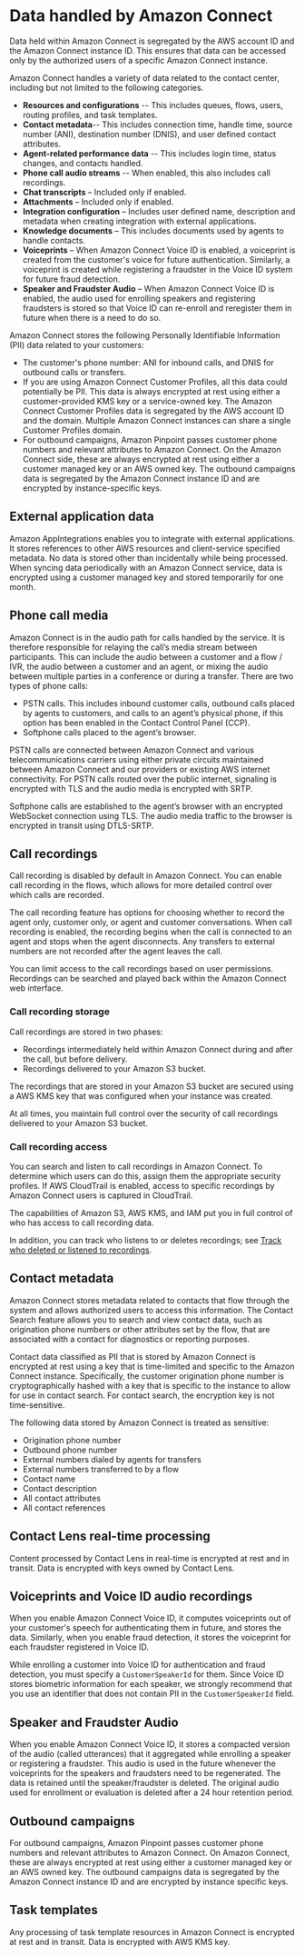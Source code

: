 # Data handled by Amazon Connect<a name="data-handled-by-connect"></a>

Data held within Amazon Connect is segregated by the AWS account ID and the Amazon Connect instance ID\. This ensures that data can be accessed only by the authorized users of a specific Amazon Connect instance\.

Amazon Connect handles a variety of data related to the contact center, including but not limited to the following categories\. 
+ **Resources and configurations** \-\- This includes queues, flows, users, routing profiles, and task templates\.
+ **Contact metadata**\-\- This includes connection time, handle time, source number \(ANI\), destination number \(DNIS\), and user defined contact attributes\.
+ **Agent\-related performance data** \-\- This includes login time, status changes, and contacts handled\.
+ **Phone call audio streams** \-\- When enabled, this also includes call recordings\.
+ **Chat transcripts** – Included only if enabled\.
+ **Attachments** – Included only if enabled\.
+ **Integration configuration** – Includes user defined name, description and metadata when creating integration with external applications\.
+ **Knowledge documents** – This includes documents used by agents to handle contacts\.
+ **Voiceprints** – When Amazon Connect Voice ID is enabled, a voiceprint is created from the customer's voice for future authentication\. Similarly, a voiceprint is created while registering a fraudster in the Voice ID system for future fraud detection\.
+ **Speaker and Fraudster Audio** – When Amazon Connect Voice ID is enabled, the audio used for enrolling speakers and registering fraudsters is stored so that Voice ID can re\-enroll and reregister them in future when there is a need to do so\.

Amazon Connect stores the following Personally Identifiable Information \(PII\) data related to your customers:
+ The customer's phone number: ANI for inbound calls, and DNIS for outbound calls or transfers\.
+ If you are using Amazon Connect Customer Profiles, all this data could potentially be PII\. This data is always encrypted at rest using either a customer\-provided KMS key or a service\-owned key\. The Amazon Connect Customer Profiles data is segregated by the AWS account ID and the domain\. Multiple Amazon Connect instances can share a single Customer Profiles domain\.
+ For outbound campaigns, Amazon Pinpoint passes customer phone numbers and relevant attributes to Amazon Connect\. On the Amazon Connect side, these are always encrypted at rest using either a customer managed key or an AWS owned key\. The outbound campaigns data is segregated by the Amazon Connect instance ID and are encrypted by instance\-specific keys\.

## External application data<a name="external-application-data"></a>

Amazon AppIntegrations enables you to integrate with external applications\. It stores references to other AWS resources and client\-service specified metadata\. No data is stored other than incidentally while being processed\. When syncing data periodically with an Amazon Connect service, data is encrypted using a customer managed key and stored temporarily for one month\. 

## Phone call media<a name="phone-call-media-handling"></a>

Amazon Connect is in the audio path for calls handled by the service\. It is therefore responsible for relaying the call’s media stream between participants\. This can include the audio between a customer and a flow / IVR, the audio between a customer and an agent, or mixing the audio between multiple parties in a conference or during a transfer\. There are two types of phone calls:
+ PSTN calls\. This includes inbound customer calls, outbound calls placed by agents to customers, and calls to an agent’s physical phone, if this option has been enabled in the Contact Control Panel \(CCP\)\.
+ Softphone calls placed to the agent’s browser\.

PSTN calls are connected between Amazon Connect and various telecommunications carriers using either private circuits maintained between Amazon Connect and our providers or existing AWS internet connectivity\. For PSTN calls routed over the public internet, signaling is encrypted with TLS and the audio media is encrypted with SRTP\.

Softphone calls are established to the agent’s browser with an encrypted WebSocket connection using TLS\. The audio media traffic to the browser is encrypted in transit using DTLS\-SRTP\.

## Call recordings<a name="call-recording-handling"></a>

Call recording is disabled by default in Amazon Connect\. You can enable call recording in the flows, which allows for more detailed control over which calls are recorded\. 

The call recording feature has options for choosing whether to record the agent only, customer only, or agent and customer conversations\. When call recording is enabled, the recording begins when the call is connected to an agent and stops when the agent disconnects\. Any transfers to external numbers are not recorded after the agent leaves the call\.

You can limit access to the call recordings based on user permissions\. Recordings can be searched and played back within the Amazon Connect web interface\.

### Call recording storage<a name="call-recording-storage"></a>

Call recordings are stored in two phases:
+ Recordings intermediately held within Amazon Connect during and after the call, but before delivery\.
+ Recordings delivered to your Amazon S3 bucket\.

The recordings that are stored in your Amazon S3 bucket are secured using a AWS KMS key that was configured when your instance was created\. 

At all times, you maintain full control over the security of call recordings delivered to your Amazon S3 bucket\.

### Call recording access<a name="call-recording-access"></a>

You can search and listen to call recordings in Amazon Connect\. To determine which users can do this, assign them the appropriate security profiles\. If AWS CloudTrail is enabled, access to specific recordings by Amazon Connect users is captured in CloudTrail\. 

The capabilities of Amazon S3, AWS KMS, and IAM put you in full control of who has access to call recording data\.

In addition, you can track who listens to or deletes recordings; see [Track who deleted or listened to recordings](track-who-deleted-recordings.md)\. 

## Contact metadata<a name="contact-metadata"></a>

Amazon Connect stores metadata related to contacts that flow through the system and allows authorized users to access this information\. The Contact Search feature allows you to search and view contact data, such as origination phone numbers or other attributes set by the flow, that are associated with a contact for diagnostics or reporting purposes\. 

Contact data classified as PII that is stored by Amazon Connect is encrypted at rest using a key that is time\-limited and specific to the Amazon Connect instance\. Specifically, the customer origination phone number is cryptographically hashed with a key that is specific to the instance to allow for use in contact search\. For contact search, the encryption key is not time\-sensitive\. 

The following data stored by Amazon Connect is treated as sensitive:
+ Origination phone number
+ Outbound phone number
+ External numbers dialed by agents for transfers
+ External numbers transferred to by a flow
+ Contact name
+ Contact description
+ All contact attributes
+ All contact references

## Contact Lens real\-time processing<a name="real-time-processing-data"></a>

Content processed by Contact Lens in real\-time is encrypted at rest and in transit\. Data is encrypted with keys owned by Contact Lens\.

## Voiceprints and Voice ID audio recordings<a name="voiceprints-data-protection"></a>

When you enable Amazon Connect Voice ID, it computes voiceprints out of your customer's speech for authenticating them in future, and stores the data\. Similarly, when you enable fraud detection, it stores the voiceprint for each fraudster registered in Voice ID\. 

While enrolling a customer into Voice ID for authentication and fraud detection, you must specify a `CustomerSpeakerId` for them\. Since Voice ID stores biometric information for each speaker, we strongly recommend that you use an identifier that does not contain PII in the `CustomerSpeakerId` field\. 

## Speaker and Fraudster Audio<a name="speaker-fraudster-audio-data-protection"></a>

When you enable Amazon Connect Voice ID, it stores a compacted version of the audio \(called utterances\) that it aggregated while enrolling a speaker or registering a fraudster\. This audio is used in the future whenever the voiceprints for the speakers and fraudsters need to be regenerated\. The data is retained until the speaker/fraudster is deleted\. The original audio used for enrollment or evaluation is deleted after a 24 hour retention period\.

## Outbound campaigns<a name="outbound-communications-data-protection"></a>

For outbound campaigns, Amazon Pinpoint passes customer phone numbers and relevant attributes to Amazon Connect\. On Amazon Connect, these are always encrypted at rest using either a customer managed key or an AWS owned key\. The outbound campaigns data is segregated by the Amazon Connect instance ID and are encrypted by instance specific keys\.

## Task templates<a name="task-templates-data-protection"></a>

Any processing of task template resources in Amazon Connect is encrypted at rest and in transit\. Data is encrypted with AWS KMS key\.